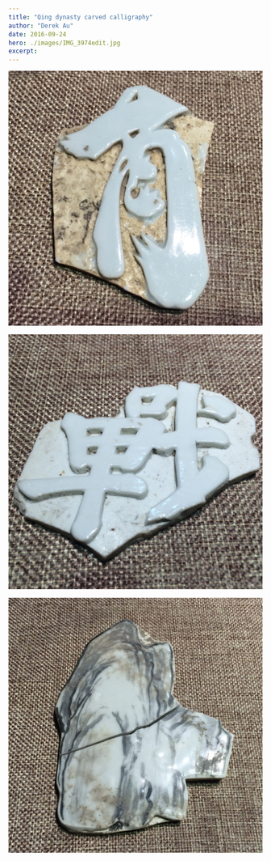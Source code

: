 ```yaml
---
title: "Qing dynasty carved calligraphy"
author: "Derek Au"
date: 2016-09-24
hero: ./images/IMG_3974edit.jpg
excerpt: 
---
```


![](./images/IMG_3974edit.jpg)

![](./images/IMG_3985edit.jpg)

![](./images/IMG_3982edit.jpg)
